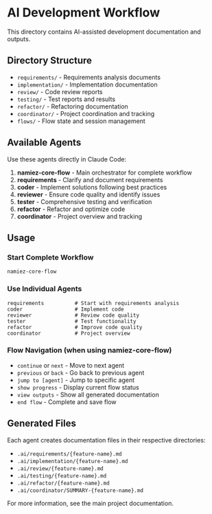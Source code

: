 # AI Development Workflow

This directory contains AI-assisted development documentation and outputs.

## Directory Structure

- `requirements/`     - Requirements analysis documents
- `implementation/`  - Implementation documentation
- `review/`          - Code review reports
- `testing/`         - Test reports and results
- `refactor/`        - Refactoring documentation
- `coordinator/`     - Project coordination and tracking
- `flows/`           - Flow state and session management

## Available Agents

Use these agents directly in Claude Code:

1. **namiez-core-flow** - Main orchestrator for complete workflow
2. **requirements** - Clarify and document requirements
3. **coder** - Implement solutions following best practices
4. **reviewer** - Ensure code quality and identify issues
5. **tester** - Comprehensive testing and verification
6. **refactor** - Refactor and optimize code
7. **coordinator** - Project overview and tracking

## Usage

### Start Complete Workflow
```
namiez-core-flow
```

### Use Individual Agents
```
requirements          # Start with requirements analysis
coder                 # Implement code
reviewer              # Review code quality
tester                # Test functionality
refactor              # Improve code quality
coordinator           # Project overview
```

### Flow Navigation (when using namiez-core-flow)
- `continue` or `next` - Move to next agent
- `previous` or `back` - Go back to previous agent
- `jump to [agent]` - Jump to specific agent
- `show progress` - Display current flow status
- `view outputs` - Show all generated documentation
- `end flow` - Complete and save flow

## Generated Files

Each agent creates documentation files in their respective directories:
- `.ai/requirements/{feature-name}.md`
- `.ai/implementation/{feature-name}.md`
- `.ai/review/{feature-name}.md`
- `.ai/testing/{feature-name}.md`
- `.ai/refactor/{feature-name}.md`
- `.ai/coordinator/SUMMARY-{feature-name}.md`

For more information, see the main project documentation.
